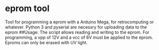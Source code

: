 # eprom tool
Tool for programming a eprom with a Arduino Mega, for retrocomputing or whatever.
Python 3 and pyserial are necessry for uploading data to the eprom
##Usage:
The script allows reading and writing to the eprom.
For programming, a vpp of 12V and a vcc of 6V must be applied to the eprom.
Eproms can only be erased with UV light. 
